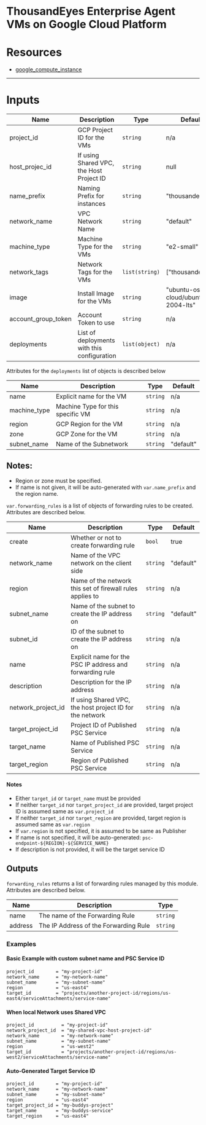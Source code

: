 # ThousandEyes Enterprise Agent VMs on Google Cloud Platform

# Resources

- [google_compute_instance](https://registry.terraform.io/providers/hashicorp/google/latest/docs/resources/compute_instance)

---

# Inputs
 

| Name                | Description                              | Type           | Default                           |
|---------------------|------------------------------------------|----------------|-----------------------------------|
| project\_id         | GCP Project ID for the VMs               | `string`       | n/a                               |
| host_projec\_id     | If using Shared VPC, the Host Project ID | `string`       | null                              |
| name_prefix         | Naming Prefix for instances              | `string`       | "thousandeyes"                    |
| network_name        | VPC Network Name                         | `string`       | "default"                         |
| machine_type        | Machine Type for the VMs                 | `string`       | "e2-small"                        | 
| network_tags        | Network Tags for the VMs                 | `list(string)` | ["thousandeyes"]                  |
| image               | Install Image for the VMs                | `string`       | "ubuntu-os-cloud/ubuntu-2004-lts" |
| account_group_token | Account Token to use                     | `string`       | n/a                               | 
| deployments         | List of deployments with this configuration | `list(object)` | n/a |

Attributes for the `deployments` list of objects is described below

| Name         | Description                       | Type        | Default  |
|--------------|-----------------------------------|-------------|----------|
| name         | Explicit name for the VM          | `string`    | n/a      |
| machine_type | Machine Type for this specific VM | `string`    | n/a      |
| region       | GCP Region for the VM             | `string`    | n/a      |
| zone         | GCP Zone for the VM               | `string`    | n/a      |
| subnet_name  | Name of the Subnetwork            | `string`    | "default" |

## Notes:

- Region or zone must be specified.
- If name is not given, it will be auto-generated with `var.name_prefix` and the region name.

`var.forwarding_rules` is a list of objects of forwarding rules to be created.  Attributes are described below.

| Name               | Description                                               | Type     | Default   |
|--------------------|-----------------------------------------------------------|----------|-----------|
| create             | Whether or not to create forwarding rule                  | `bool`   | true      |
| network\_name      | Name of the VPC network on the client side                | `string` | "default"  |
| region             | Name of the network this set of firewall rules applies to | `string` | n/a       |
| subnet\_name       | Name of the subnet to create the IP address on            | `string` | "default" |
| subnet\_id         | ID of the subnet to create the IP address on              | `string` | n/a       |
| name               | Explicit name for the PSC IP address and forwarding rule  | `string` | n/a       |
| description        | Description for the IP address                            | `string` | n/a       |
| network\_project\_id | If using Shared VPC, the host project ID for the network  | `string` | n/a       |
| target\_project\_id | Project ID of Published PSC Service                       | `string` | n/a       |
| target\_name       | Name of Published PSC Service                             | `string` | n/a       |
| target\_region     | Region of Published PSC Service                           | `string` | n/a       |

#### Notes

- Either `target_id` or `target_name` must be provided
- If neither `target_id` nor `target_project_id` are provided, target project ID is assumed same as `var.project_id`
- If neither `target_id` nor `target_region` are provided, target region is assumed same as `var.region`
- If `var.region` is not specified, it is assumed to be same as Publisher
- If name is not specified, it will be auto-generated: `psc-endpoint-${REGION}-${SERVICE_NAME}`
- If description is not provided, it will be the target service ID

## Outputs

`forwarding_rules` returns a list of forwarding rules managed by this module.  Attributes are described below.

| Name    | Description                           | Type     |
|---------|---------------------------------------|----------|
| name    | The name of the Forwarding Rule       | `string` |
| address | The IP Address of the Forwarding Rule | `string` |


### Examples

#### Basic Example with custom subnet name and PSC Service ID

```
project_id        = "my-project-id"
network_name      = "my-network-name"
subnet_name       = "my-subnet-name"
region            = "us-east4"
target_id         = "projects/another-project-id/regions/us-east4/serviceAttachments/service-name"
```

#### When local Network uses Shared VPC

```
project_id          = "my-project-id"
network_project_id  = "my-shared-vpc-host-project-id"
network_name        = "my-network-name"
subnet_name         = "my-subnet-name"
region              = "us-west2"
target_id           = "projects/another-project-id/regions/us-west2/serviceAttachments/service-name"
```

#### Auto-Generated Target Service ID

```
project_id        = "my-project-id"
network_name      = "my-network-name"
subnet_name       = "my-subnet-name"
region            = "us-east4"
target_project_id = "my-buddys-project"
target_name       = "my-buddys-service"
target_region     = "us-east4"
```
